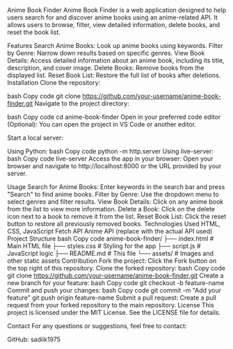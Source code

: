 


Anime Book Finder
Anime Book Finder is a web application designed to help users search for and discover anime books using an anime-related API. It allows users to browse, filter, view detailed information, delete books, and reset the book list.

Features
Search Anime Books: Look up anime books using keywords.
Filter by Genre: Narrow down results based on specific genres.
View Book Details: Access detailed information about an anime book, including its title, description, and cover image.
Delete Books: Remove books from the displayed list.
Reset Book List: Restore the full list of books after deletions.
Installation
Clone the repository:

bash
Copy code
git clone https://github.com/your-username/anime-book-finder.git
Navigate to the project directory:

bash
Copy code
cd anime-book-finder
Open in your preferred code editor (Optional): You can open the project in VS Code or another editor.

Start a local server:

Using Python:
bash
Copy code
python -m http.server
Using live-server:
bash
Copy code
live-server
Access the app in your browser: Open your browser and navigate to http://localhost:8000 or the URL provided by your server.

Usage
Search for Anime Books: Enter keywords in the search bar and press "Search" to find anime books.
Filter by Genre: Use the dropdown menu to select genres and filter results.
View Book Details: Click on any anime book from the list to view more information.
Delete a Book: Click on the delete icon next to a book to remove it from the list.
Reset Book List: Click the reset button to restore all previously removed books.
Technologies Used
HTML, CSS, JavaScript
Fetch API
Anime API (replace with the actual API used)
Project Structure
bash
Copy code
anime-book-finder/
├── index.html         # Main HTML file
├── styles.css         # Styling for the app
├── script.js          # JavaScript logic
├── README.md          # This file
└── assets/            # Images and other static assets
Contribution
Fork the project: Click the Fork button on the top right of this repository.
Clone the forked repository:
bash
Copy code
git clone https://github.com/your-username/anime-book-finder.git
Create a new branch for your feature:
bash
Copy code
git checkout -b feature-name
Commit and push your changes:
bash
Copy code
git commit -m "Add your feature"
git push origin feature-name
Submit a pull request: Create a pull request from your forked repository to the main repository.
License
This project is licensed under the MIT License. See the LICENSE file for details.

Contact
For any questions or suggestions, feel free to contact:

GitHub: sadiik1975



